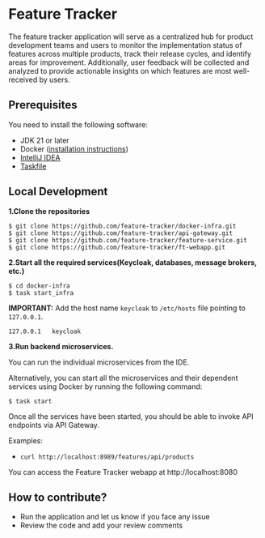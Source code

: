 # Feature Tracker
The feature tracker application will serve as a centralized hub for product development teams and users 
to monitor the implementation status of features across multiple products, track their release cycles, 
and identify areas for improvement. Additionally, user feedback will be collected and analyzed to provide 
actionable insights on which features are most well-received by users.

## Prerequisites
You need to install the following software:

* JDK 21 or later
* Docker ([installation instructions](https://docs.docker.com/engine/install/))
* [IntelliJ IDEA](https://www.jetbrains.com/idea/)
* [Taskfile](https://taskfile.dev/)

## Local Development

**1.Clone the repositories**

```shell
$ git clone https://github.com/feature-tracker/docker-infra.git
$ git clone https://github.com/feature-tracker/api-gateway.git
$ git clone https://github.com/feature-tracker/feature-service.git
$ git clone https://github.com/feature-tracker/ft-webapp.git
```

**2.Start all the required services(Keycloak, databases, message brokers, etc.)**

```shell
$ cd docker-infra
$ task start_infra
```

**IMPORTANT:** Add the host name `keycloak` to `/etc/hosts` file pointing to `127.0.0.1`.

```shell
127.0.0.1   keycloak
```

**3.Run backend microservices.**

You can run the individual microservices from the IDE. 

Alternatively, you can start all the microservices and their dependent services using Docker by running the following command:

```shell
$ task start
```

Once all the services have been started, you should be able to invoke API endpoints via API Gateway.

Examples:

* `curl http://localhost:8989/features/api/products`

You can access the Feature Tracker webapp at http://localhost:8080

## How to contribute?
* Run the application and let us know if you face any issue
* Review the code and add your review comments
